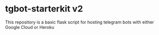 # tgbot-starterkit v2
This repository is a basic flask script for hosting telegram bots with either Google Cloud or Heroku
